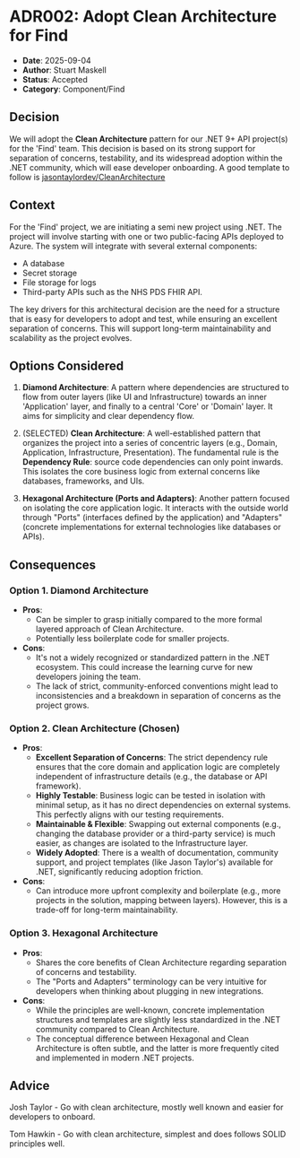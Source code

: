 # ADR002: Adopt Clean Architecture for Find

- **Date**: 2025-09-04
- **Author**: Stuart Maskell
- **Status**: Accepted
- **Category**: Component/Find

## Decision
 We will adopt the **Clean Architecture** pattern for our .NET 9+ API project(s) for the 'Find' team. This decision is based on its strong support for separation of concerns, testability, and its widespread adoption within the .NET community, which will ease developer onboarding. A good template to follow is [jasontaylordev/CleanArchitecture](https://github.com/jasontaylordev/CleanArchitecture/tree/main)

## Context

For the 'Find' project, we are initiating a semi new project using .NET. The project will involve starting with one or two public-facing APIs deployed to Azure. The system will integrate with several external components:

* A database
* Secret storage
* File storage for logs
* Third-party APIs such as the NHS PDS FHIR API.

The key drivers for this architectural decision are the need for a structure that is easy for developers to adopt and test, while ensuring an excellent separation of concerns. This will support long-term maintainability and scalability as the project evolves.

## Options Considered

1.  **Diamond Architecture**: A pattern where dependencies are structured to flow from outer layers (like UI and Infrastructure) towards an inner 'Application' layer, and finally to a central 'Core' or 'Domain' layer. It aims for simplicity and clear dependency flow.

2. (SELECTED) **Clean Architecture**: A well-established pattern that organizes the project into a series of concentric layers (e.g., Domain, Application, Infrastructure, Presentation). The fundamental rule is the **Dependency Rule**: source code dependencies can only point inwards. This isolates the core business logic from external concerns like databases, frameworks, and UIs.

3.  **Hexagonal Architecture (Ports and Adapters)**: Another pattern focused on isolating the core application logic. It interacts with the outside world through "Ports" (interfaces defined by the application) and "Adapters" (concrete implementations for external technologies like databases or APIs).

## Consequences

### Option 1. Diamond Architecture

* **Pros**:
    * Can be simpler to grasp initially compared to the more formal layered approach of Clean Architecture.
    * Potentially less boilerplate code for smaller projects.
* **Cons**:
    * It's not a widely recognized or standardized pattern in the .NET ecosystem. This could increase the learning curve for new developers joining the team.
    * The lack of strict, community-enforced conventions might lead to inconsistencies and a breakdown in separation of concerns as the project grows.

### Option 2. Clean Architecture (Chosen)

* **Pros**:
    * **Excellent Separation of Concerns**: The strict dependency rule ensures that the core domain and application logic are completely independent of infrastructure details (e.g., the database or API framework).
    * **Highly Testable**: Business logic can be tested in isolation with minimal setup, as it has no direct dependencies on external systems. This perfectly aligns with our testing requirements.
    * **Maintainable & Flexible**: Swapping out external components (e.g., changing the database provider or a third-party service) is much easier, as changes are isolated to the Infrastructure layer.
    * **Widely Adopted**: There is a wealth of documentation, community support, and project templates (like Jason Taylor's) available for .NET, significantly reducing adoption friction.
* **Cons**:
    * Can introduce more upfront complexity and boilerplate (e.g., more projects in the solution, mapping between layers). However, this is a trade-off for long-term maintainability.

### Option 3. Hexagonal Architecture

* **Pros**:
    * Shares the core benefits of Clean Architecture regarding separation of concerns and testability.
    * The "Ports and Adapters" terminology can be very intuitive for developers when thinking about plugging in new integrations.
* **Cons**:
    * While the principles are well-known, concrete implementation structures and templates are slightly less standardized in the .NET community compared to Clean Architecture.
    * The conceptual difference between Hexagonal and Clean Architecture is often subtle, and the latter is more frequently cited and implemented in modern .NET projects.


## Advice

Josh Taylor - Go with clean architecture, mostly well known and easier for developers to onboard.

Tom Hawkin - Go with clean architecture, simplest and does follows SOLID principles well.
